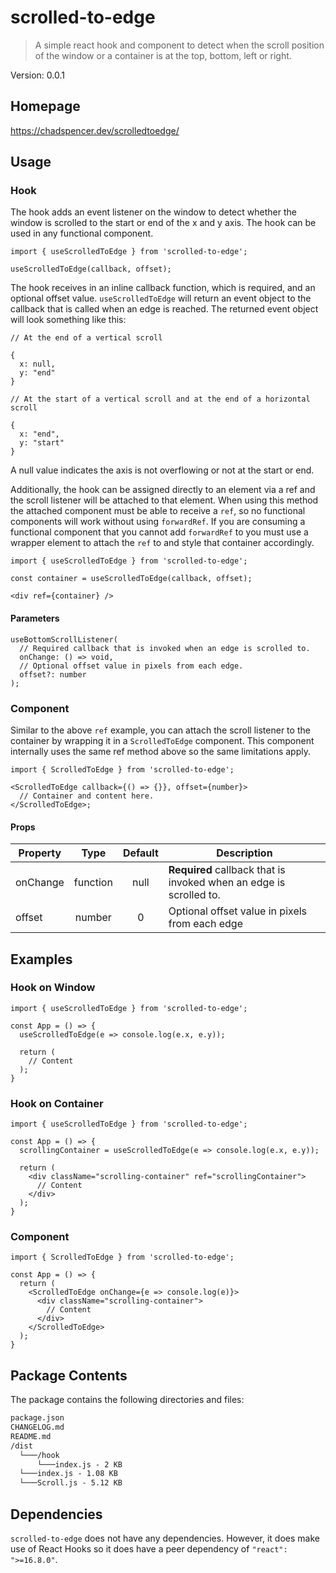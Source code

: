 # scrolled-to-edge

> A simple react hook and component to detect when the scroll position of the window or a container is at the top, bottom, left or right.

<p>Version: 0.0.1</p>

<h2>Homepage</h2>

https://chadspencer.dev/scrolledtoedge/

<h2>Usage</h2>

<h3>Hook</h3>

The hook adds an event listener on the window to detect whether the window is scrolled to the start or end of the x and y axis. The hook can be used in any functional component.

```
import { useScrolledToEdge } from 'scrolled-to-edge';

useScrolledToEdge(callback, offset);
```

The hook receives in an inline callback function, which is required, and an optional offset value. <code>useScrolledToEdge</code> will return an event object to the callback that is called when an edge is reached. The returned event object will look something like this:

```
// At the end of a vertical scroll

{
  x: null,
  y: "end"
}
```

```
// At the start of a vertical scroll and at the end of a horizontal scroll

{
  x: "end",
  y: "start"
}
```

A null value indicates the axis is not overflowing or not at the start or end.

Additionally, the hook can be assigned directly to an element via a ref and the scroll listener will be attached to that element. When using this method the attached component must be able to receive a <code>ref</code>, so no functional components will work without using <code>forwardRef</code>. If you are consuming a functional component that you cannot add <code>forwardRef</code> to you must use a wrapper element to attach the <code>ref</code> to and style that container accordingly.

```
import { useScrolledToEdge } from 'scrolled-to-edge';

const container = useScrolledToEdge(callback, offset);

<div ref={container} />
```

<h4>Parameters</h4>

```
useBottomScrollListener(
  // Required callback that is invoked when an edge is scrolled to.
  onChange: () => void,
  // Optional offset value in pixels from each edge.
  offset?: number
);
```

<h3>Component</h3>

Similar to the above <code>ref</code> example, you can attach the scroll listener to the container by wrapping it in a <code>ScrolledToEdge</code> component. This component internally uses the same ref method above so the same limitations apply.

```
import { ScrolledToEdge } from 'scrolled-to-edge';

<ScrolledToEdge callback={() => {}}, offset={number}>
  // Container and content here.
</ScrolledToEdge>;
```

<h4>Props</h4>

| Property          |           Type           |     Default     | Description                                                                                                                                                                                                                                                                                 |
| ----------------- | :----------------------: | :-------------: | ------------------------------------------------------------------------------------------------------------------------------------------------------------------------------------------------------------------------------------------------------------------------------------------- |
| onChange         |         function         |      null       | <b>Required</b> callback that is invoked when an edge is scrolled to.
| offset            |          number          |        0        | Optional offset value in pixels from each edge 

<h2>Examples</h2>

<h3>Hook on Window</h3>

```
import { useScrolledToEdge } from 'scrolled-to-edge';

const App = () => {
  useScrolledToEdge(e => console.log(e.x, e.y));

  return (
    // Content
  );
}
```

<h3>Hook on Container</h3>

```
import { useScrolledToEdge } from 'scrolled-to-edge';

const App = () => {
  scrollingContainer = useScrolledToEdge(e => console.log(e.x, e.y));

  return (
    <div className="scrolling-container" ref="scrollingContainer">
      // Content
    </div>
  );
}
```

<h3>Component</h3>

```
import { ScrolledToEdge } from 'scrolled-to-edge';

const App = () => {
  return (
    <ScrolledToEdge onChange={e => console.log(e)}>
      <div className="scrolling-container">
        // Content
      </div>
    </ScrolledToEdge>
  );
}
```

<h2>Package Contents</h2>

The package contains the following directories and files:

```html
package.json
CHANGELOG.md
README.md
/dist
  └───/hook
      └───index.js - 2 KB
  └───index.js - 1.08 KB
  └───Scroll.js - 5.12 KB
````

<h2>Dependencies</h2>

<code>scrolled-to-edge</code> does not have any dependencies. However, it does make use of React Hooks so it does have a peer dependency of <code>"react": ">=16.8.0"</code>.